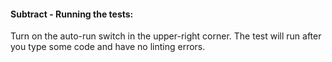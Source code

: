 #### Subtract - Running the tests:
Turn on the auto-run switch in the upper-right corner. The test will run after you type some code and have no linting errors.